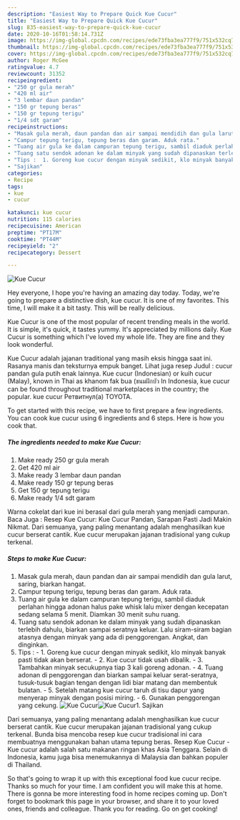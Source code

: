 ```yaml
---
description: "Easiest Way to Prepare Quick Kue Cucur"
title: "Easiest Way to Prepare Quick Kue Cucur"
slug: 835-easiest-way-to-prepare-quick-kue-cucur
date: 2020-10-16T01:58:14.731Z
image: https://img-global.cpcdn.com/recipes/ede73fba3ea777f9/751x532cq70/kue-cucur-foto-resep-utama.jpg
thumbnail: https://img-global.cpcdn.com/recipes/ede73fba3ea777f9/751x532cq70/kue-cucur-foto-resep-utama.jpg
cover: https://img-global.cpcdn.com/recipes/ede73fba3ea777f9/751x532cq70/kue-cucur-foto-resep-utama.jpg
author: Roger McGee
ratingvalue: 4.7
reviewcount: 31352
recipeingredient:
- "250 gr gula merah"
- "420 ml air"
- "3 lembar daun pandan"
- "150 gr tepung beras"
- "150 gr tepung terigu"
- "1/4 sdt garam"
recipeinstructions:
- "Masak gula merah, daun pandan dan air sampai mendidih dan gula larut, saring, biarkan hangat."
- "Campur tepung terigu, tepung beras dan garam. Aduk rata."
- "Tuang air gula ke dalam campuran tepung terigu, sambil diaduk perlahan hingga adonan halus pake whisk lalu mixer dengan kecepatan sedang selama 5 menit. Diamkan 30 menit suhu ruang."
- "Tuang satu sendok adonan ke dalam minyak yang sudah dipanaskan terlebih dahulu, biarkan sampai seratnya keluar. Lalu siram-siram bagian atasnya dengan minyak yang ada di penggorengan. Angkat, dan dinginkan."
- "Tips :  1. Goreng kue cucur dengan minyak sedikit, klo minyak banyak pasti tidak akan berserat. 2. Kue cucur tidak usah dibalik. 3. Tambahkan minyak secukupnya tiap 3 kali goreng adonan.  4. Tuang adonan di penggorengan dan biarkan sampai keluar serat-seratnya, tusuk-tusuk bagian tengan dengan lidi biar matang dan membentuk bulatan. 5. Setelah matang kue cucur taruh di tisu dapur yang menyerap minyak dengan posisi miring. 6. Gunakan penggorengan yang cekung."
- "Sajikan"
categories:
- Recipe
tags:
- kue
- cucur

katakunci: kue cucur 
nutrition: 115 calories
recipecuisine: American
preptime: "PT17M"
cooktime: "PT44M"
recipeyield: "2"
recipecategory: Dessert

---
```



![Kue Cucur](https://img-global.cpcdn.com/recipes/ede73fba3ea777f9/751x532cq70/kue-cucur-foto-resep-utama.jpg)

Hey everyone, I hope you're having an amazing day today. Today, we're going to prepare a distinctive dish, kue cucur. It is one of my favorites. This time, I will make it a bit tasty. This will be really delicious.

Kue Cucur is one of the most popular of recent trending meals in the world. It is simple, it's quick, it tastes yummy. It's appreciated by millions daily. Kue Cucur is something which I've loved my whole life. They are fine and they look wonderful.

Kue Cucur adalah jajanan traditional yang masih eksis hingga saat ini. Rasanya manis dan teksturnya empuk banget. Lihat juga resep Judul : cucur pandan gula putih enak lainnya. Kue cucur (Indonesian) or kuih cucur (Malay), known in Thai as khanom fak bua (ขนมฝักบัว In Indonesia, kue cucur can be found throughout traditional marketplaces in the country; the popular. kue cucur Ретвитнул(а) TOYOTA.


To get started with this recipe, we have to first prepare a few ingredients. You can cook kue cucur using 6 ingredients and 6 steps. Here is how you cook that.

<!--inarticleads1-->

##### The ingredients needed to make Kue Cucur:

1. Make ready 250 gr gula merah
1. Get 420 ml air
1. Make ready 3 lembar daun pandan
1. Make ready 150 gr tepung beras
1. Get 150 gr tepung terigu
1. Make ready 1/4 sdt garam


Warna cokelat dari kue ini berasal dari gula merah yang menjadi campuran. Baca Juga : Resep Kue Cucur: Kue Cucur Pandan, Sarapan Pasti Jadi Makin Nikmat. Dari semuanya, yang paling menantang adalah menghasilkan kue cucur berserat cantik. Kue cucur merupakan jajanan tradisional yang cukup terkenal. 

<!--inarticleads2-->

##### Steps to make Kue Cucur:

1. Masak gula merah, daun pandan dan air sampai mendidih dan gula larut, saring, biarkan hangat.
1. Campur tepung terigu, tepung beras dan garam. Aduk rata.
1. Tuang air gula ke dalam campuran tepung terigu, sambil diaduk perlahan hingga adonan halus pake whisk lalu mixer dengan kecepatan sedang selama 5 menit. Diamkan 30 menit suhu ruang.
1. Tuang satu sendok adonan ke dalam minyak yang sudah dipanaskan terlebih dahulu, biarkan sampai seratnya keluar. Lalu siram-siram bagian atasnya dengan minyak yang ada di penggorengan. Angkat, dan dinginkan.
1. Tips :  - 1. Goreng kue cucur dengan minyak sedikit, klo minyak banyak pasti tidak akan berserat. - 2. Kue cucur tidak usah dibalik. - 3. Tambahkan minyak secukupnya tiap 3 kali goreng adonan.  - 4. Tuang adonan di penggorengan dan biarkan sampai keluar serat-seratnya, tusuk-tusuk bagian tengan dengan lidi biar matang dan membentuk bulatan. - 5. Setelah matang kue cucur taruh di tisu dapur yang menyerap minyak dengan posisi miring. - 6. Gunakan penggorengan yang cekung.
<img src="//assets-global.cpcdn.com/assets/icons/button_play-2c75c40dde080a61004c1f40b05d8f140eaff45d7e9e6481dc71c63d2e7c4909.png" alt="Kue Cucur"><img src="//assets-global.cpcdn.com/assets/icons/button_play-2c75c40dde080a61004c1f40b05d8f140eaff45d7e9e6481dc71c63d2e7c4909.png" alt="Kue Cucur">1. Sajikan


Dari semuanya, yang paling menantang adalah menghasilkan kue cucur berserat cantik. Kue cucur merupakan jajanan tradisional yang cukup terkenal. Bunda bisa mencoba resep kue cucur tradisional ini cara membuatnya menggunakan bahan utama tepung beras. Resep Kue Cucur - Kue cucur adalah salah satu makanan ringan khas Asia Tenggara. Selain di Indonesia, kamu juga bisa menemukannya di Malaysia dan bahkan populer di Thailand. 

So that's going to wrap it up with this exceptional food kue cucur recipe. Thanks so much for your time. I am confident you will make this at home. There is gonna be more interesting food in home recipes coming up. Don't forget to bookmark this page in your browser, and share it to your loved ones, friends and colleague. Thank you for reading. Go on get cooking!
